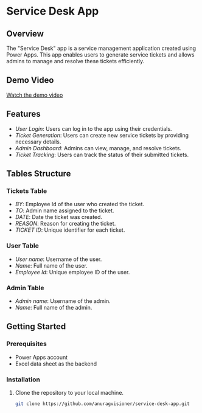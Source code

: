 # Service Desk App


## Overview

The "Service Desk" app is a service management application created using Power Apps. This app enables users to generate service tickets and allows admins to manage and resolve these tickets efficiently.

## Demo Video

[Watch the demo video](https://1drv.ms/v/c/aaa79a7526bcedd4/EZf5gwWusgtHhEfL97MUpu8BriQHC2n3nDdCiTvKeZ3SbA?e=4gfQAA)

## Features

- *User Login*: Users can log in to the app using their credentials.
- *Ticket Generation*: Users can create new service tickets by providing necessary details.
- *Admin Dashboard*: Admins can view, manage, and resolve tickets.
- *Ticket Tracking*: Users can track the status of their submitted tickets.

## Tables Structure

### Tickets Table

- *BY*: Employee Id of the user who created the ticket.
- *TO*: Admin name assigned to the ticket.
- *DATE*: Date the ticket was created.
- *REASON*: Reason for creating the ticket.
- *TICKET ID*: Unique identifier for each ticket.

### User Table

- *User name*: Username of the user.
- *Name*: Full name of the user.
- *Employee Id*: Unique employee ID of the user.

### Admin Table

- *Admin name*: Username of the admin.
- *Name*: Full name of the admin.

## Getting Started

### Prerequisites

- Power Apps account
- Excel data sheet as the backend

### Installation

1. Clone the repository to your local machine.
   ```bash
   git clone https://github.com/anuragvisioner/service-desk-app.git
